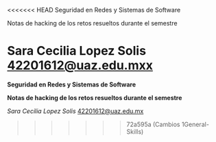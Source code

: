 <<<<<<< HEAD
Seguridad en Redes y Sistemas de Software

Notas de hacking de los retos resueltos durante el semestre

Sara Cecilia Lopez Solis
42201612@uaz.edu.mxx
=======

**Seguridad en Redes y Sistemas de Software**

**Notas de hacking de los retos resueltos durante el semestre**

*Sara Cecilia Lopez Solis*
42201612@uaz.edu.mx

>>>>>>> 72a595a (Cambios 1General-Skills)

